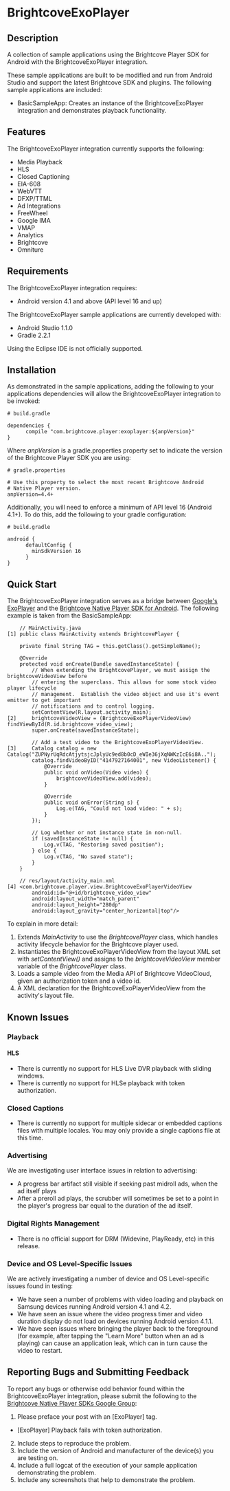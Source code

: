 BrightcoveExoPlayer
======================

## Description

A collection of sample applications using the Brightcove Player SDK for Android with the BrightcoveExoPlayer integration.

These sample applications are built to be modified and run from Android Studio and support the latest Brightcove SDK and plugins.
The following sample applications are included:

* BasicSampleApp: Creates an instance of the BrightcoveExoPlayer integration and demonstrates playback functionality.

## Features

The BrightcoveExoPlayer integration currently supports the following:
* Media Playback
 * HLS
* Closed Captioning
 * EIA-608
 * WebVTT
 * DFXP/TTML
* Ad Integrations
 * FreeWheel
 * Google IMA
 * VMAP
* Analytics
 * Brightcove
 * Omniture

## Requirements

The BrightcoveExoPlayer integration requires:
* Android version 4.1 and above (API level 16 and up)

The BrightcoveExoPlayer sample applications are currently developed with:
* Android Studio 1.1.0
* Gradle 2.2.1

Using the Eclipse IDE is not officially supported.

## Installation

As demonstrated in the sample applications, adding the following to your applications dependencies will allow the BrightcoveExoPlayer integration to be invoked:

    # build.gradle

    dependencies {
          compile "com.brightcove.player:exoplayer:${anpVersion}"
    }

Where *anpVersion* is a gradle.properties property set to indicate the version of the Brightcove Player SDK you are using:

    # gradle.properties

    # Use this property to select the most recent Brightcove Android
    # Native Player version.
    anpVersion=4.4+

Additionally, you will need to enforce a minimum of API level 16 (Android 4.1+). To do this, add the following to your gradle configuration:

    # build.gradle

    android {
          defaultConfig {
            minSdkVersion 16
          }
    }

## Quick Start

The BrightcoveExoPlayer integration serves as a bridge between [Google's ExoPlayer](https://github.com/google/ExoPlayer) and the [Brightcove Native Player SDK for Android](http://docs.brightcove.com/en/video-cloud/mobile-sdks/brightcove-player-sdk-for-android/index.html).
The following example is taken from the BasicSampleApp:

        // MainActivity.java
    [1] public class MainActivity extends BrightcovePlayer {

        private final String TAG = this.getClass().getSimpleName();

        @Override
        protected void onCreate(Bundle savedInstanceState) {
            // When extending the BrightcovePlayer, we must assign the brightcoveVideoView before
            // entering the superclass. This allows for some stock video player lifecycle
            // management.  Establish the video object and use it's event emitter to get important
            // notifications and to control logging.
            setContentView(R.layout.activity_main);
    [2]     brightcoveVideoView = (BrightcoveExoPlayerVideoView) findViewById(R.id.brightcove_video_view);
            super.onCreate(savedInstanceState);

            // Add a test video to the BrightcoveExoPlayerVideoView.
    [3]     Catalog catalog = new Catalog("ZUPNyrUqRdcAtjytsjcJplyUc9ed8b0cD_eWIe36jXqNWKzIcE6i8A..");
            catalog.findVideoByID("4147927164001", new VideoListener() {
                @Override
                public void onVideo(Video video) {
                    brightcoveVideoView.add(video);
                }

                @Override
                public void onError(String s) {
                    Log.e(TAG, "Could not load video: " + s);
                }
            });

            // Log whether or not instance state in non-null.
            if (savedInstanceState != null) {
                Log.v(TAG, "Restoring saved position");
            } else {
                Log.v(TAG, "No saved state");
            }
        }

        // res/layout/activity_main.xml
    [4] <com.brightcove.player.view.BrightcoveExoPlayerVideoView
            android:id="@+id/brightcove_video_view"
            android:layout_width="match_parent"
            android:layout_height="280dp"
            android:layout_gravity="center_horizontal|top"/>

To explain in more detail:
 1. Extends *MainActivity* to use the *BrightcovePlayer* class, which handles activity lifecycle behavior for the Brightcove player used.
 2. Instantiates the BrightcoveExoPlayerVideoView from the layout XML set with *setContentView()* and assigns to the *brightcoveVideoView* member variable of the *BrightcovePlayer* class.
 3. Loads a sample video from the Media API of Brightcove VideoCloud, given an authorization token and a video id.
 4. A XML declaration for the BrightcoveExoPlayerVideoView from the activity's layout file.



## Known Issues

### Playback

#### HLS
* There is currently no support for HLS Live DVR playback with sliding windows.
* There is currently no support for HLSe playback with token authorization.

### Closed Captions
* There is currently no support for multiple sidecar or embedded captions files with multiple locales. You may only provide a single captions file at this time.

### Advertising
We are investigating user interface issues in relation to advertising:
* A progress bar artifact still visible if seeking past midroll ads, when the ad itself plays
* After a preroll ad plays, the scrubber will sometimes be set to a point in the player's progress bar equal to the duration of the ad itself.

### Digital Rights Management
* There is no official support for DRM (Widevine, PlayReady, etc) in this release.

### Device and OS Level-Specific Issues
We are actively investigating a number of device and OS Level-specific issues found in testing:
* We have seen a number of problems with video loading and playback on Samsung devices running Android version 4.1 and 4.2.
* We have seen an issue where the video progress timer and video duration display do not load on devices running Android version 4.1.1.
* We have seen issues where bringing the player back to the foreground (for example, after tapping the "Learn More" button when an ad is playing) can cause an application leak, which can in turn cause the video to restart.

## Reporting Bugs and Submitting Feedback

To report any bugs or otherwise odd behavior found within the BrightcoveExoPlayer integration, please submit the following
to the [Brightcove Native Player SDKs Google Group](https://groups.google.com/forum/#!forum/brightcove-native-player-sdks):

1. Please preface your post with an [ExoPlayer] tag.
  * [ExoPlayer] Playback fails with token authorization.
2. Include steps to reproduce the problem.
3. Include the version of Android and manufacturer of the device(s) you are testing on.
4. Include a full logcat of the execution of your sample application demonstrating the problem.
5. Include any screenshots that help to demonstrate the problem.

